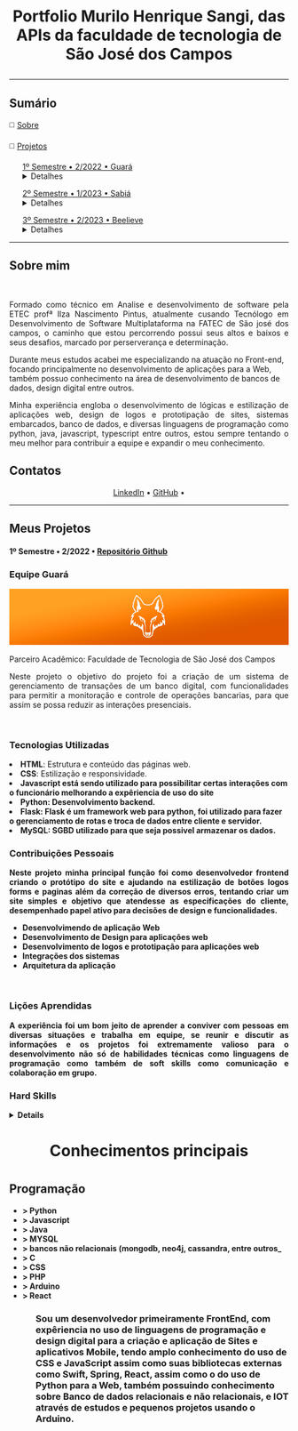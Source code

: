 <h1 align="center"> Portfolio Murilo Henrique Sangi, das APIs da faculdade de tecnologia de São José dos Campos

<hr>
<h2>Sumário</h2>
<p>◻️ <a href="#sobre">Sobre</a></p>
<p>◻️ <a href="#projetos">Projetos</a></p>
<div class="semestre1">
<ul><a href="#Sabia">1º Semestre • 2/2022 • Guará</a>
  <details>
    <summary>Detalhes</summary>
    <ul>◻️ <a href="#tecnologias-utilizadas">Tecnologias Utilizadas</a></ul>
    <ul>◻️ <a href="#contribuições-pessoais">Contribuições Pessoais</a></ul>
    <ul>◻️ <a href="#lições-aprendidas">Lições Aprendidas</a>
    <ul>◻️ <a href="#hard-skills">Hard Skills</a></ul>
    <ul>◻️ <a href="#hard-skills">Soft Skills</a></ul>
    </ul>
  </details>
</ul>
</div>
<div class="semestre2">
<ul><a href="#equipe-sabiá">2º Semestre • 1/2023 • Sabiá</a>
  <details>
    <summary>Detalhes</summary>
    <ul>◻️ <a href="#tecnologias">Tecnologias Utilizadas</a></ul>
    <ul>◻️ <a href="#contribuições">Contribuições Pessoais</a></ul>
    <ul>◻️ <a href="#lições">Lições Aprendidas</a>
    <ul>◻️ <a href="#hard">Hard Skills</a></ul>
    <ul>◻️ <a href="#soft">Soft Skills</a></ul>
    </ul>
  </details>
</ul>
</div>
<div class="semestre3">
<ul><a href="#equipe-beelieve">3º Semestre • 2/2023 • Beelieve</a>
  <details>
    <summary>Detalhes</summary>
    <ul>◻️ <a href="#tecnologias-utilizadas--">Tecnologias Utilizadas</a></ul>
    <ul>◻️ <a href="#contribuições-pessoais--">Contribuições Pessoais</a></ul>
    <ul>◻️ <a href="#lições-aprendidas--">Lições Aprendidas</a>
    <ul>◻️ <a href="#hard-skills--">Hard Skills</a></ul>
    <ul>◻️ <a href="#hard-skills--">Soft Skills</a></ul>
    </ul>
  </details>
</ul>
</div>
<hr>

<h2>Sobre mim</h2>

<p align="center"><img src="" width="20%"></p>

<p align="justify">Formado como técnico em Analise e desenvolvimento de software pela ETEC profª Ilza Nascimento Pintus, atualmente cusando Tecnólogo em Desenvolvimento de Software Multiplataforma na FATEC de São josé dos campos, o caminho que estou percorrendo possui seus altos e baixos e seus desafios, marcado por perserverança e determinação.

<p aling="justify">Durante meus estudos acabei me especializando na atuação no Front-end, focando principalmente no desenvolvimento de aplicações para a Web, também possuo conhecimento na área de desenvolvimento de bancos de dados, design digital entre outros.

<p align="justify"> Minha experiência engloba o desenvolvimento de lógicas e estilização de aplicações web, design de logos e prototipação de sites, sistemas embarcados, banco de dados, e diversas linguagens de programação como python, java, javascript, typescript entre outros, estou sempre tentando o meu melhor para contribuir a equipe e expandir o meu conhecimento.

<h2>Contatos</h2>
<p align="center"> <a href="">LinkedIn</a> • <a href="">GitHub</a> •</p>

<hr>
<div class="semestre1">
<h2>Meus Projetos</h2>
<h4>1º Semestre • 2/2022 • <a href="">Repositório Github</a></h4>

<h3>Equipe Guará</h3>
<img src ="Guará.png"></img>

<p align="justify">Parceiro Acadêmico: Faculdade de Tecnologia de São José dos Campos</p>


<p align="justify">Neste projeto o objetivo do projeto foi a criação de um sistema de gerenciamento de transações de um banco digital, com funcionalidades para permitir a monitoração e controle de operações bancarias, para que assim se possa reduzir as interações presenciais. </p>
<br>
<h3>Tecnologias Utilizadas</h3>
<li><b>HTML</b>: Estrutura e conteúdo das páginas web.</li>
    <li><b>CSS</b>: Estilização e responsividade.</li>
    <li><b>Javascript está sendo utilizado para possibilitar certas interações com o funcionário melhorando a expêriencia de uso do site</li>
    <li><b>Python</b>: Desenvolvimento backend.</li>
    <li><b>Flask</b>: Flask é um framework web para python, foi utilizado para fazer o gerenciamento de rotas e troca de dados entre cliente e servidor.</li>
    <li><b>MySQL</b>: SGBD utilizado para que seja possivel armazenar os dados.</li>
<h3>Contribuições Pessoais</h3>
<p align="justify">
Neste projeto minha principal função foi como desenvolvedor frontend criando o protótipo do site e ajudando na estilização de botões logos forms e paginas além da correção de diversos erros, tentando criar um site simples e objetivo que atendesse as especificações do cliente, desempenhado papel ativo para decisões de design e funcionalidades.
</p>
<ul>
  <li>Desenvolvimendo de aplicação Web</li>
  <li>Desenvolvimento de Design para aplicações web</li>
  <li>Desenvolvimento de logos e prototipação para aplicações web</li>
  <li>Integrações dos sistemas</li>
  <li>Arquitetura da aplicação</li>
</ul>
<br>
<h3>Lições Aprendidas</h3>
<p align="justify"> A experiência foi um bom jeito de aprender a conviver com pessoas em diversas situações e trabalha em equipe, se reunir e discutir as informações e os projetos foi extremamente valioso para o desenvolvimento não só de habilidades técnicas como linguagens de programação como também de soft skills como comunicação e colaboração em grupo.

<h3>Hard Skills</h3>
<details>
  <table align="center">
<details>
    <summary><b>Hard Skills</b></summary>
    <p></p>
    <ul>
        <li>Frontend: Desenvolvimento HTML, CSS e JavaScript</li>
        <li>Backend: Desenvolvimento com python e Flask</li>
        <li>Uso de sites e programas para gerenciamento de projetos (jira)</li>
        <li>Desenvolvimento de protótipo de sites (neste caso usado o figma)<li>
    </ul>
</details>
<details>
    <summary><b>Soft Skills</b></summary>
    <p></p>
    <ul>
        <li>Empatia: Ajudar colegas com dificuldades e entender seus problemas.</li>
        <li>Comunicação: Explicar e comunicar idéias, problemas e conceitos para o melhor desenvolvimento do projeto</li>
        <li>Trabalho em equipe: Desenvolvimento de projeto em equipe com pessoas que eu não conhecia, tomando decisões e ajudando um ao outro</li>
    </ul>



<h3>Equipe Sabiá</h3>

<p align="justify">Parceiro Acadêmico: <a href="https://jaia.software">Jaia Software</a></p>

<img src="Sabiá.png"></img>

<p align="justify">Neste projeto o objetivo do projeto foi a criação de um sistema de gerenciamento de transações de um banco digital, com funcionalidades para permitir a monitoração e controle de operações bancarias, para que assim se possa reduzir as interações presenciais. </p>

Esse projeto fpo realozado em parceria com a Jaia Software, empresa com especializade em sistemas de ERP,teve como intuito a criação de um sistema para que seja possivel fazera a inspeção de entrada para o controle de grãos para a Agoindústria, o back-end foi desenvolvido utilizando TypeScript, com o framework React no front, o banco foi desenvolvido com MySql.
<br>
<h3>Tecnologias Utilizadas</h3>
<li><b>React</b>: A biblioteca do javascript foi utilizada para construir as interfaces gráficas da aplicação web</li>
    <li><b>Node</b>:O node é o ambiente de execução do javascript, foi usado para desenvolver a aplicação enquanto utilizando a linguagem</li>
    <li><b>Typescript</b>:O typescript foi utilizado no back-end, é um derivado do JavaScript com foco na programação orienta a objetos.</li>
    <li><b>Express</b>: Express é um framework web feito para o Javascript, foi utilizado para gerenciar o back-end</li>
    <li><b>MySQL</b>: Sistema Gerenciador de banco de dados utilizado.</li>
<h3>Contribuições Pessoais</h3>
<p align="justify">
Neste projeto fui desenvolvedor frontend criando o protótipo do site, ajudando na correção de erros e na estilização de paginas, as principais colaborações foram na tela de login, na adição de animações e funcionalidade da listagem de pedidos, tornando ela expansivel, e a implementação da barra de pesquisa.
</p>
<ul>
  <li>Desenvolvimendo de aplicação Web</li>
  <li>Desenvolvimento de Design para aplicações web</li>
  <li>Desenvolvimento de logos e prototipação para aplicações web</li>
  <li>Desenvolvimento de interações complexas para web utilizando javaScript</li>
  <li>Integrações dos sistemas</li>
  <li>Arquitetura da aplicação</li>
</ul>
<br>
<h3>Lições Aprendidas</h3>
<p align="justify"> A experiência me levou a procurar conhecimentos além da faculdade e a ter a curiosidade e confiança necessária para a implementação de novas tecnologias, durante essa sprint aprendi muito sobre a importância da comunicação e da proatividade como meio de ajudar os colegas e expandir meu conhecimento técnico.

<h3>Hard Skills</h3>
<details>
  <table align="center">
<details>
    <summary><b>Hard Skills</b></summary>
    <p></p>
    <ul>
        <li>Frontend: Node, Express e JavaScript</li>
        <li>Backend: Typescript</li>
        <li>Desenvolvimento de SPA utilizando React.</li>
    </ul>
</details>
<details>
    <summary><b>Soft Skills</b></summary>
    <p></p>
    <ul>
        <li>Resiliência: Continuar tentando resolver problemas e partes complicadas do projeto sem desistir
        <li>Empatia: Ajudar colegas com dificuldades e entender seus problemas.</li>
        <li>Comunicação: Explicar e comunicar idéias, problemas e conceitos para o melhor desenvolvimento do projeto</li>
        <li>Trabalho em equipe: Desenvolvimento de projeto em equipe, tomando decisões e ajudando um ao outro</li>
        <li>Autonomia: Confiança para resolver problemas que apareceram durante o desenvolvimento.</li>
        <li>Proatividade: 
    </ul>
















</details>
  </table>
</details>
<h1 align="center"> Conhecimentos principais<h1>
<h2>Programação </h2>
<ul>
<li>> Python</li>
<li>> Javascript</li>
<li>> Java</li>
<li>> MYSQL</li>
<li>> bancos não relacionais (mongodb, neo4j, cassandra, entre outros_</li>
<li>> C</li>
<li>> CSS </li>
<li>> PHP</li>
<li>> Arduino</li>
<li>> React</li>
<ul>
<h3>Sou um desenvolvedor primeiramente FrontEnd, com expêriencia no uso de linguagens de programação e design digital para a criação e aplicação de Sites e aplicativos Mobile,  tendo amplo conhecimento do uso de CSS e JavaScript assim como suas bibliotecas externas como Swift, Spring, React, assim como o do uso de Python para a Web, também possuindo conhecimento sobre Banco de dados relacionais e não relacionais, e IOT através de estudos e pequenos projetos usando o Arduino.</h3>
